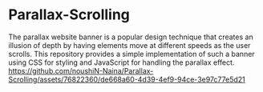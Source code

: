 # Parallax-Scrolling
The parallax website banner is a popular design technique that creates an illusion of depth by having elements move at different speeds as the user scrolls. This repository provides a simple implementation of such a banner using CSS for styling and JavaScript for handling the parallax effect.
https://github.com/noushiN-Naina/Parallax-Scrolling/assets/76822360/de668a60-4d39-4ef9-94ce-3e97c77e5d21
